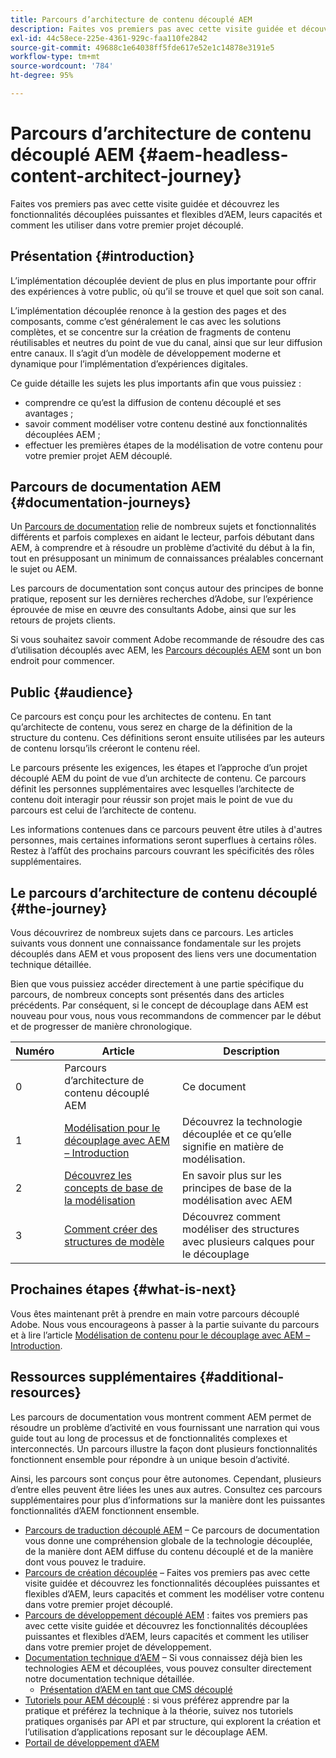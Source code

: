 ```yaml
---
title: Parcours d’architecture de contenu découplé AEM
description: Faites vos premiers pas avec cette visite guidée et découvrez les fonctionnalités découplées puissantes et flexibles d’AEM, leurs capacités et comment les exploiter dans votre premier projet de développement découplé.
exl-id: 44c58ece-225e-4361-929c-faa110fe2842
source-git-commit: 49688c1e64038ff5fde617e52e1c14878e3191e5
workflow-type: tm+mt
source-wordcount: '784'
ht-degree: 95%

---
```


# Parcours d’architecture de contenu découplé AEM {#aem-headless-content-architect-journey}

Faites vos premiers pas avec cette visite guidée et découvrez les fonctionnalités découplées puissantes et flexibles d’AEM, leurs capacités et comment les utiliser dans votre premier projet découplé.

## Présentation {#introduction}

L’implémentation découplée devient de plus en plus importante pour offrir des expériences à votre public, où qu’il se trouve et quel que soit son canal.

L’implémentation découplée renonce à la gestion des pages et des composants, comme c’est généralement le cas avec les solutions complètes, et se concentre sur la création de fragments de contenu réutilisables et neutres du point de vue du canal, ainsi que sur leur diffusion entre canaux. Il s’agit d’un modèle de développement moderne et dynamique pour l’implémentation d’expériences digitales.

Ce guide détaille les sujets les plus importants afin que vous puissiez :

* comprendre ce qu’est la diffusion de contenu découplé et ses avantages ;
* savoir comment modéliser votre contenu destiné aux fonctionnalités découplées AEM ;
* effectuer les premières étapes de la modélisation de votre contenu pour votre premier projet AEM découplé.

## Parcours de documentation AEM {#documentation-journeys}

Un [Parcours de documentation](/help/journey-documentation/home.md) relie de nombreux sujets et fonctionnalités différents et parfois complexes en aidant le lecteur, parfois débutant dans AEM, à comprendre et à résoudre un problème d’activité du début à la fin, tout en présupposant un minimum de connaissances préalables concernant le sujet ou AEM.

Les parcours de documentation sont conçus autour des principes de bonne pratique, reposent sur les dernières recherches d’Adobe, sur l’expérience éprouvée de mise en œuvre des consultants Adobe, ainsi que sur les retours de projets clients.

Si vous souhaitez savoir comment Adobe recommande de résoudre des cas d’utilisation découplés avec AEM, les [Parcours découplés AEM](/help/journey-headless/home.md) sont un bon endroit pour commencer.

## Public {#audience}

Ce parcours est conçu pour les architectes de contenu. En tant qu’architecte de contenu, vous serez en charge de la définition de la structure du contenu. Ces définitions seront ensuite utilisées par les auteurs de contenu lorsqu’ils créeront le contenu réel.

Le parcours présente les exigences, les étapes et l’approche d’un projet découplé AEM du point de vue d’un architecte de contenu. Ce parcours définit les personnes supplémentaires avec lesquelles l’architecte de contenu doit interagir pour réussir son projet mais le point de vue du parcours est celui de l’architecte de contenu.

Les informations contenues dans ce parcours peuvent être utiles à d&#39;autres personnes, mais certaines informations seront superflues à certains rôles. Restez à l’affût des prochains parcours couvrant les spécificités des rôles supplémentaires.

## Le parcours d’architecture de contenu découplé {#the-journey}

Vous découvrirez de nombreux sujets dans ce parcours. Les articles suivants vous donnent une connaissance fondamentale sur les projets découplés dans AEM et vous proposent des liens vers une documentation technique détaillée.

Bien que vous puissiez accéder directement à une partie spécifique du parcours, de nombreux concepts sont présentés dans des articles précédents. Par conséquent, si le concept de découplage dans AEM est nouveau pour vous, nous vous recommandons de commencer par le début et de progresser de manière chronologique.

| Numéro | Article | Description |
|---|---|---|
| 0 | Parcours d’architecture de contenu découplé AEM | Ce document |
| 1 | [Modélisation pour le découplage avec AEM – Introduction](introduction.md) | Découvrez la technologie découplée et ce qu’elle signifie en matière de modélisation. |
| 2 | [Découvrez les concepts de base de la modélisation](basics.md) | En savoir plus sur les principes de base de la modélisation avec AEM |
| 3 | [Comment créer des structures de modèle](model-structure.md) | Découvrez comment modéliser des structures avec plusieurs calques pour le découplage |

## Prochaines étapes {#what-is-next}

Vous êtes maintenant prêt à prendre en main votre parcours découplé Adobe. Nous vous encourageons à passer à la partie suivante du parcours et à lire l’article [Modélisation de contenu pour le découplage avec AEM – Introduction](introduction.md).

## Ressources supplémentaires {#additional-resources}

Les parcours de documentation vous montrent comment AEM permet de résoudre un problème d’activité en vous fournissant une narration qui vous guide tout au long de processus et de fonctionnalités complexes et interconnectés. Un parcours illustre la façon dont plusieurs fonctionnalités fonctionnent ensemble pour répondre à un unique besoin d’activité.

Ainsi, les parcours sont conçus pour être autonomes. Cependant, plusieurs d’entre elles peuvent être liées les unes aux autres. Consultez ces parcours supplémentaires pour plus d’informations sur la manière dont les puissantes fonctionnalités d’AEM fonctionnent ensemble.

* [Parcours de traduction découplé AEM](/help/journey-headless/translation/overview.md) – Ce parcours de documentation vous donne une compréhension globale de la technologie découplée, de la manière dont AEM diffuse du contenu découplé et de la manière dont vous pouvez le traduire.
* [Parcours de création découplée](/help/journey-headless/author/overview.md) – Faites vos premiers pas avec cette visite guidée et découvrez les fonctionnalités découplées puissantes et flexibles d’AEM, leurs capacités et comment les modéliser votre contenu dans votre premier projet découplé.
* [Parcours de développement découplé AEM](/help/journey-headless/developer/overview.md) : faites vos premiers pas avec cette visite guidée et découvrez les fonctionnalités découplées puissantes et flexibles d’AEM, leurs capacités et comment les utiliser dans votre premier projet de développement.
* [Documentation technique d’AEM](https://experienceleague.adobe.com/docs/experience-manager-65.html?lang=fr) – Si vous connaissez déjà bien les technologies AEM et découplées, vous pouvez consulter directement notre documentation technique détaillée.
   * [Présentation d’AEM en tant que CMS découplé](/help/sites-developing/headless/introduction.md)
* [Tutoriels pour AEM découplé](https://experienceleague.adobe.com/docs/experience-manager-learn/getting-started-with-aem-headless/overview.html?lang=fr) : si vous préférez apprendre par la pratique et préférez la technique à la théorie, suivez nos tutoriels pratiques organisés par API et par structure, qui explorent la création et l’utilisation d’applications reposant sur le découplage AEM.
* [Portail de développement d’AEM](https://experienceleague.adobe.com/landing/experience-manager/headless/developer.html?lang=fr)
